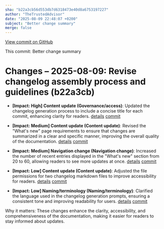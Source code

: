 ```yaml
---
sha: "b22a3cb56d553db7d6318473e40d8a6753197227"
author: "TheTrustedAdvisor"
date: "2025-08-09 22:48:07 +0200"
subject: "Better change summary"
merge: false
---
```


[View commit on GitHub](https://github.com/TheTrustedAdvisor/FabricAdoptionFramework/commit/b22a3cb56d553db7d6318473e40d8a6753197227)

This commit: Better change summary

# Changes – 2025-08-09: Revise changelog assembly process and guidelines (b22a3cb)

- **[Impact: High] Content update (Governance/access)**: Updated the changelog generation process to include a concise title for each commit, enhancing clarity for readers. [details](/docs/about/changes/2025-07-20-4dec936fdb51eb08c978644a8ad5177963c5f0c4) [commit](https://github.com/TheTrustedAdvisor/FabricAdoptionFramework/commit/b22a3cb56d553db7d6318473e40d8a6753197227)

- **[Impact: Medium] Content update (Content update)**: Revised the "What's new" page requirements to ensure that changes are summarized in a clear and specific manner, improving the overall quality of the documentation. [details](/docs/about/changes/2025-07-20-deefd333c340aa513453c036793e0b01ca3a3f04) [commit](https://github.com/TheTrustedAdvisor/FabricAdoptionFramework/commit/b22a3cb56d553db7d6318473e40d8a6753197227)

- **[Impact: Medium] Navigation change (Navigation change)**: Increased the number of recent entries displayed in the "What's new" section from 20 to 60, allowing readers to see more updates at once. [details](/docs/about/changes/2025-07-20-4dec936fdb51eb08c978644a8ad5177963c5f0c4) [commit](https://github.com/TheTrustedAdvisor/FabricAdoptionFramework/commit/b22a3cb56d553db7d6318473e40d8a6753197227)

- **[Impact: Low] Content update (Content update)**: Adjusted the file permissions for two changelog markdown files to improve accessibility for readers. [details](/docs/about/changes/2025-07-20-deefd333c340aa513453c036793e0b01ca3a3f04) [commit](https://github.com/TheTrustedAdvisor/FabricAdoptionFramework/commit/b22a3cb56d553db7d6318473e40d8a6753197227)

- **[Impact: Low] Naming/terminology (Naming/terminology)**: Clarified the language used in the changelog generation prompts, ensuring a consistent tone and improving readability for users. [details](/docs/about/changes/2025-07-20-4dec936fdb51eb08c978644a8ad5177963c5f0c4) [commit](https://github.com/TheTrustedAdvisor/FabricAdoptionFramework/commit/b22a3cb56d553db7d6318473e40d8a6753197227)

Why it matters: These changes enhance the clarity, accessibility, and comprehensiveness of the documentation, making it easier for readers to stay informed about updates.
